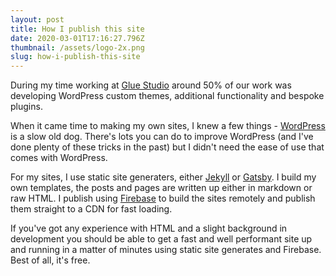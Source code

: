 ```yaml
---
layout: post
title: How I publish this site
date: 2020-03-01T17:16:27.796Z
thumbnail: /assets/logo-2x.png
slug: how-i-publish-this-site
---
```

During my time working at [Glue Studio](https://gluestudio.co.uk) around 50% of our work was developing WordPress custom themes, additional functionality and bespoke plugins.

When it came time to making my own sites, I knew a few things - [WordPress](https://wordpress.org) is a slow old dog. There's lots you can do to improve WordPress (and I've done plenty of these tricks in the past) but I didn't need the ease of use that comes with WordPress. 

For my sites, I use static site generaters, either [Jekyll](http://jekyllrb.com) or [Gatsby](https://gatsbyjs.com). I build my own templates, the posts and pages are written up either in markdown or raw HTML. I publish using [Firebase](https://firebase.google.com) to build the sites remotely and publish them straight to a CDN for fast loading. 

If you've got any experience with HTML and a slight background in development you should be able to get a fast and well performant site up and running in a matter of minutes using static site generates and Firebase. Best of all, it's free.
